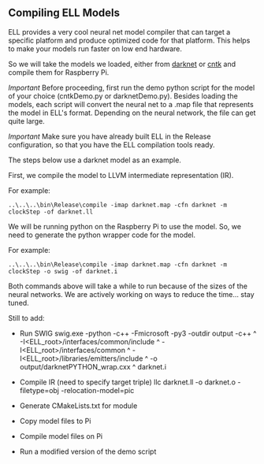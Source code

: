 ## Compiling ELL Models

ELL provides a very cool neural net model compiler that can target a specific platform and produce optimized
code for that platform.  This helps to make your models run faster on low end hardware.

So we will take the models we loaded, either from [darknet](darknet.md) or [cntk](cntk.md) and compile them
for Raspberry Pi.

*Important* Before proceeding, first run the demo python script for the model of your choice (cntkDemo.py or darknetDemo.py). Besides loading the models, each script will convert the neural net to a .map file that represents the model in ELL's format. Depending on the neural network, the file can get quite large.

*Important* Make sure you have already built ELL in the Release configuration, so that you have the ELL compilation tools ready.

The steps below use a darknet model as an example.

First, we compile the model to LLVM intermediate representation (IR). 

For example:

    ..\..\..\bin\Release\compile -imap darknet.map -cfn darknet -m clockStep -of darknet.ll

We will be running python on the Raspberry Pi to use the model. So, we need to generate the python wrapper code for the model. 

For example:

    ..\..\..\bin\Release\compile -imap darknet.map -cfn darknet -m clockStep -o swig -of darknet.i

Both commands above will take a while to run because of the sizes of the neural networks. We are actively working on ways to reduce the time... stay tuned.

Still to add:
- Run SWIG 
swig.exe -python -c++ -Fmicrosoft -py3 -outdir output -c++ ^
-I<ELL_root>/interfaces/common/include ^
-I<ELL_root>/interfaces/common ^
-I<ELL_root>/libraries/emitters/include ^
-o output/darknetPYTHON_wrap.cxx ^
darknet.i

- Compile IR (need to specify target triple)
llc darknet.ll -o darknet.o -filetype=obj -relocation-model=pic

- Generate CMakeLists.txt for module
- Copy model files to Pi
- Compile model files on Pi
- Run a modified version of the demo script



